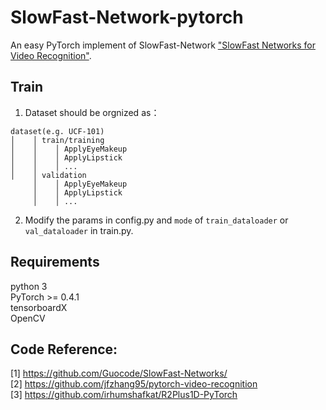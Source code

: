 # SlowFast-Network-pytorch
An easy PyTorch implement of SlowFast-Network ["SlowFast Networks for Video Recognition"](https://arxiv.org/abs/1812.03982).

## Train
1. Dataset should be orgnized as：  
```
dataset(e.g. UCF-101)  
│    │ train/training  
│    │    │ ApplyEyeMakeup  
│    │    │ ApplyLipstick  
│    │    │ ...  
│    │ validation  
     │    │ ApplyEyeMakeup  
     │    │ ApplyLipstick  
     │    │ ...   
```

2. Modify the params in config.py and `mode` of `train_dataloader` or `val_dataloader` in train.py.   

## Requirements
python 3  
PyTorch >= 0.4.1  
tensorboardX  
OpenCV  

## Code Reference:
[1] https://github.com/Guocode/SlowFast-Networks/  
[2] https://github.com/jfzhang95/pytorch-video-recognition  
[3] https://github.com/irhumshafkat/R2Plus1D-PyTorch  
